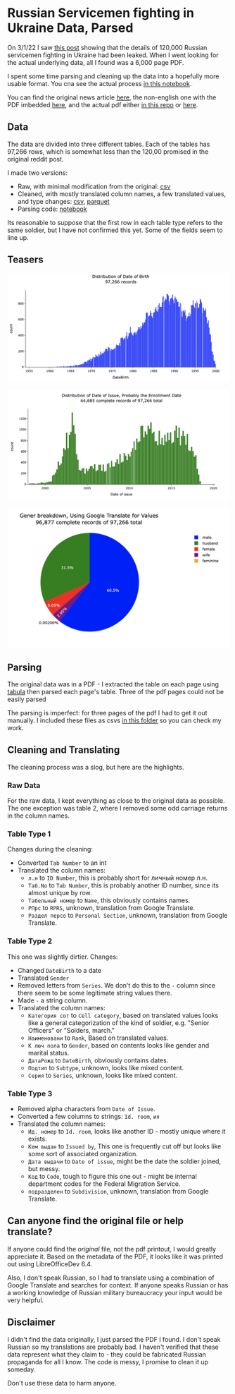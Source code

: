 # Russian Servicemen fighting in Ukraine Data, Parsed

On 3/1/22 I saw [this post](https://www.reddit.com/r/worldnews/comments/t44ltl/personal_data_of_120000_russian_servicemen/) showing that the details of 120,000 Russian servicemen
fighting in Ukraine had been leaked. When I went looking for the actual
underlying data, all I found was a 6,000 page PDF.

I spent some time parsing and cleaning up the data into a hopefully more usable
format.  You cna see the actual process
[in this notebook](notebooks/extract_and_clean.ipynb).

You can find the original news article [here](https://www.pravda.com.ua/eng/news/2022/03/1/7327081/), the non-english one with the PDF imbedded
[here](https://www.pravda.com.ua/news/2022/03/1/7327081/), and the actual pdf either [in this repo](data/orcs.pdf) or [here](https://s3.documentcloud.org/documents/21280272/orcs.pdf).

## Data

The data are divided into three different tables.  Each of the tables has
97,266 rows, which is somewhat less than the 120,00 promised in the original
reddit post.

I made two versions:

- Raw, with minimal modification from the original:  [csv](output/raw/csv/)
- Cleaned, with mostly translated column names, a few translated values, and
  type changes:  [csv](output/clean/csv/), [parquet](output/clean/parquet/)
- Parsing code:  [notebook](notebooks/extract_and_clean.ipynb)

Its reasonable to suppose that the first row in each table type
refers to the same soldier, but I have not confirmed this yet. Some of the 
fields seem to line up.

## Teasers

![Birth Date](img/birthdate.png)

![Enrollment Date](img/joindate.png)

![Gender Breakdown](img/gender.png)

## Parsing

The original data was in a PDF - I extracted the table on each page using
[tabula](https://pypi.org/project/tabula-py/) then parsed each page's table.
Three of the pdf pages could not be easily parsed

The parsing is imperfect: for three pages of the pdf I had to get it out
manually.  I included these files as csvs [in this folder](data/) so you can
check my work.

## Cleaning and Translating

The cleaning process was a slog, but here are the highlights.

### Raw Data

For the raw data, I kept everything as close to the original data as possible.
The one exception was table 2, where I removed some odd carriage returns in the
column names.

### Table Type 1

Changes during the cleaning:

- Converted `Tab Number` to an int
- Translated the column names:
  - `л.н` to `ID Number`, this is probably short for личный номер л.н.
  - `Таб.No` to `Tab Number`, this is probably another ID number, since its almost unique by row.
  - `Табельный номер` to `Name`, this obviously contains names.
  - `РПрс` to `RPRS`, unknown, translation from Google Translate.
  - `Раздел персо` to  `Personal Section`, unknown, translation from Google Translate.

### Table Type 2

This one was slightly dirtier.  Changes:

- Changed `DateBirth` to a date
- Translated `Gender`
- Removed letters from `Series`.  We don't do this to the `-` column since there seem to be some legitimate string values there.
- Made `-` a string column.
- Translated the column names:
  - `Категория сот` to `Cell category`, based on translated values looks like
  a general categorization of the kind of soldier, e.g. "Senior Officers" or
  "Solders, march."
  - `Наименовани` to `Rank`, Based on translated values.
  - `К люч пола` to `Gender`, based on contents looks like gender and marital status.
  - `ДатаРожд` to `DateBirth`, obviously contains dates.
  - `Подтип` to `Subtype`, unknown, looks like mixed content.
  - `Серия` to `Series`,  unknown, looks like mixed content.

### Table Type 3

- Removed alpha characters from `Date of Issue`.
- Converted a few columns to strings: `Id. room`, `ия`
- Translated the column names:
  - `Ид. номер` to `Id. room`, looks like another ID - mostly unique where it exists.
  - `Кем выдан` to `Issued by`, This one is frequently cut off but looks like some sort of associated organization.
  - `Дата выдачи` to `Date of issue`, might be the date the soldier joined, but messy.
  - `Код` to `Code`, tough to figure this one out - might be internal department codes for the Federal Migration Service.
  - `подразделен` to `Subdivision`, unknown, translation from Google Translate.

## Can anyone find the original file or help translate?

If anyone could find the _original_ file, not the pdf printout, I would greatly
appreciate it.  Based on the metadata of the PDF, it looks like it was printed
out using LibreOfficeDev 6.4.

Also, I don't speak Russian, so I had to translate using a combination of
Google Translate and searches for context.  If anyone speaks Russian or has a
working knowledge of Russian military bureaucracy your input would be very
helpful.

## Disclaimer

I didn't find the data originally, I just parsed the PDF I found.  I don't speak Russian so my translations are probably bad. I haven't verified that these data
represent what they claim to - they could be fabricated Russian propaganda for
all I know.  The code is messy, I promise to clean it up someday.

Don't use these data to harm anyone.
